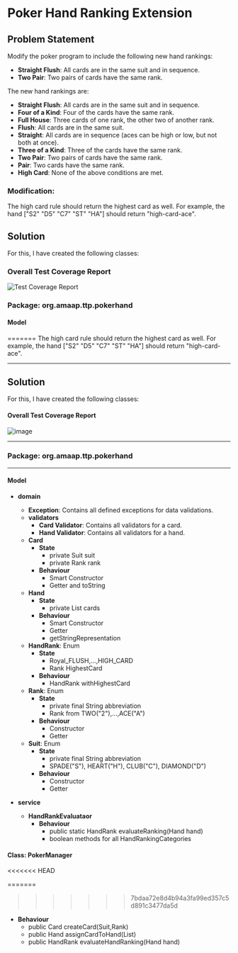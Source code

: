 # Poker Hand Ranking Extension

## Problem Statement

Modify the poker program to include the following new hand rankings:

- **Straight Flush**: All cards are in the same suit and in sequence.
- **Two Pair**: Two pairs of cards have the same rank.

The new hand rankings are:

- **Straight Flush**: All cards are in the same suit and in sequence.
- **Four of a Kind**: Four of the cards have the same rank.
- **Full House**: Three cards of one rank, the other two of another rank.
- **Flush**: All cards are in the same suit.
- **Straight**: All cards are in sequence (aces can be high or low, but not both at once).
- **Three of a Kind**: Three of the cards have the same rank.
- **Two Pair**: Two pairs of cards have the same rank.
- **Pair**: Two cards have the same rank.
- **High Card**: None of the above conditions are met.

### Modification:

The high card rule should return the highest card as well. For example, the hand ["S2" "D5" "C7" "ST" "HA"] should return "high-card-ace".

## Solution

For this, I have created the following classes:

### Overall Test Coverage Report
![Test Coverage Report](https://github.com/amey1302/Poker-Hand-Ranking/assets/114746925/50ede70e-b742-4e7e-b55c-2282a0bd0a61)
### Package: org.amaap.ttp.pokerhand

#### Model

=======
The high card rule should return the highest card as well. For example, the hand ["S2" "D5" "C7" "ST" "HA"] should return "high-card-ace".

---

## Solution

For this, I have created the following classes:
#### Overall Test Coverage Report
![image](https://github.com/amey1302/Poker-Hand-Ranking/assets/114746925/50ede70e-b742-4e7e-b55c-2282a0bd0a61)

---
### Package: org.amaap.ttp.pokerhand
---
#### Model
- **domain**
  - **Exception**: Contains all defined exceptions for data validations.
  - **validators**
    - **Card Validator**: Contains all validators for a card.
    - **Hand Validator**: Contains all validators for a hand.
  - **Card**
    - **State**
      - private Suit suit
      - private Rank rank
    - **Behaviour**
      - Smart Constructor
      - Getter and toString
  - **Hand**
    - **State**
      - private List<Card> cards
    - **Behaviour**
      - Smart Constructor
      - Getter
      - getStringRepresentation
  - **HandRank**: Enum
    - **State**
      - Royal_FLUSH,...,HIGH_CARD
      - Rank HighestCard
    - **Behaviour**
      - HandRank withHighestCard
  - **Rank**: Enum
    - **State**
      - private final String abbreviation
      - Rank from TWO("2"),...,ACE("A")
    - **Behaviour**
      - Constructor
      - Getter
  - **Suit**: Enum
    - **State**
      - private final String abbreviation
      - SPADE("S"), HEART("H"), CLUB("C"), DIAMOND("D")
    - **Behaviour**
      - Constructor
      - Getter

- **service**
  - **HandRankEvaluataor**
    - **Behaviour**
      - public static HandRank evaluateRanking(Hand hand)
      - boolean methods for all HandRankingCategories

#### Class: PokerManager
<<<<<<< HEAD

=======
>>>>>>> 7bdaa72e8d4b94a3fa99ed357c5d891c3477da5d
- **Behaviour**
  - public Card createCard(Suit,Rank)
  - public Hand assignCardToHand(List<Card>)
  - public HandRank evaluateHandRanking(Hand hand)
